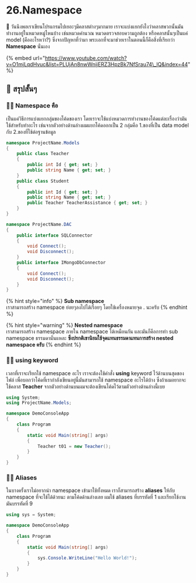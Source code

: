 # 26.Namespace

💬 วันนึงพอเราเขียนโปรแกรมไปเยอะๆมีคลาสต่างๆมากมาย เราจะแบ่งแยกยังไงว่าคลาสพวกนั้นมันทำงานอยู่ในหมวดหมู่ไหนบ้าง เช่นหมวดคำนวณ หมวดตรวจสอบความถูกต้อง หรือคลาสนั้นๆเป็นแค่ model \(คืออะไรหว่า?\) ซึ่งจากปัญหาที่ว่ามา พระเอกที่จะมาช่วยเราในตอนนี้ก็คือสิ่งที่เรียกว่า **Namespace** นั่นเอง

{% embed url="https://www.youtube.com/watch?v=O1mjLqdHvuc&list=PLUjAn8nwWnijERZ3HpzBk7NfSrau74\_lQ&index=44" %}

## 🎯 สรุปสั้นๆ

### 👨‍🚀 Namespace คือ

เป็นแค่วิธีการแบ่งแยกกลุ่มของโค้ดของเรา โดยเราจะใช้แบ่งหมวดการทำงานของโค้ดแต่ละเรื่องว่ามันใช้สำหรับทำอะไร เช่นจากตัวอย่างด้านล่างผมแยกโค้ดออกเป็น 2 กลุ่มคือ 1.ของที่เป็น data model กับ 2.ของที่ใช้ต่อฐานข้อมูล

```csharp
namespace ProjectName.Models
{
    public class Teacher
    {
        public int Id { get; set; }
        public string Name { get; set; }
    }
    public class Student
    {
        public int Id { get; set; }
        public string Name { get; set; }
        public Teacher TeacherAssistance { get; set; }
    }
}

namespace ProjectName.DAC
{
    public interface SQLConnector
    {
        void Connect();
        void Disconnect();
    }
    public interface IMongoDbConnector
    {
        void Connect();
        void Disconnect();
    }
}
```

{% hint style="info" %}
**Sub namespace**  
เราสามารถสร้าง namespace ย่อยๆลงไปได้เรื่อยๆ โดยใช้เครื่องหมายจุด . นะครับ
{% endhint %}

{% hint style="warning" %}
**Nested namespace**  
เราสามารถสร้าง namespace ภายใน namespace ได้เหมือนกัน และมันก็คือการทำ sub namespace ธรรมดานั่นแหละ **ซึ่งปรกติเขานิยมใช้จุดแทนธรรมดาแทนการสร้าง nested namespace  ครับ**
{% endhint %}

### 👨‍🚀 using keyword

เวลาที่เราจะเรียกใช้ namespace อะไร เราจะต้องใช้คำสั่ง **using** keyword ไว้ด้านบนสุดของไฟล์ เพื่อบอกว่าโค้ดที่เรากำลังเขียนอยู่นี้มันสามารถใช้ namespace อะไรได้บ้าง ซึ่งถ้าผมอยากจะใช้คลาส **Teacher** จากตัวอย่างด้านบนผมจะต้องเขียนโค้ดไว้ตามตัวอย่างด้านล่างนี้เบย

```csharp
using System;
using ProjectName.Models;

namespace DemoConsoleApp
{
    class Program
    {
        static void Main(string[] args)
        {
            Teacher t01 = new Teacher();
        }
    }
}
```

### 👨‍🚀 Aliases

ในบางครั้งเราไม่อยากนำ namespace เข้ามาใช้ทั้งหมด เราก็สามารถสร้าง **aliases** ให้กับ namespace ที่จะใช้ได้ด้วยนะ ตามโค้ดด้านล่างเลย ผมใช้ aliases ที่บรรทัดที่ 1 และเรียกใช้งานมันบรรทัดที่ 9

```csharp
using sys = System;

namespace DemoConsoleApp
{
    class Program
    {
        static void Main(string[] args)
        {
            sys.Console.WriteLine("Hello World!");
        }
    }
}
```

